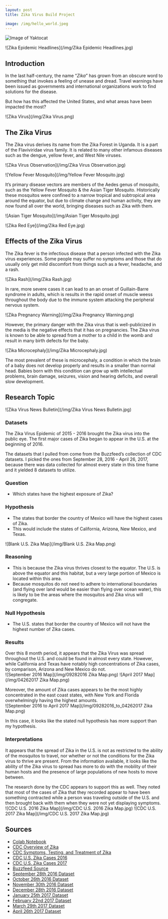 ```yaml
---
layout: post
title: Zika Virus Build Project

image: /img/hello_world.jpeg
---
```


![Image of Yaktocat](/img/hello_world.jpeg)

![Zika Epidemic Headlines](/img/Zika Epidemic Headlines.jpg)

## Introduction
In the last half-century, the name “_Zika_” has grown from an obscure word to something that invokes a feeling of unease and dread. Travel warnings have been issued as governments and international organizations work to find solutions for the disease.  

But how has this affected the United States, and what areas have been impacted the most?

![Zika Virus](/img/Zika Virus.png)

## The Zika Virus
The Zika virus derives its name from the Zika Forest in Uganda. It is a part of the Flaviviridae virus family. It is related to many other infamous diseases such as the dengue, yellow fever, and West Nile viruses.  

![Zika Virus Observation](/img/Zika Virus Observation.jpg)


![Yellow Fever Mosquito](/img/Yellow Fever Mosquito.jpg)

It’s primary disease vectors are members of the Aedes genus of mosquito, such as the Yellow Fever Mosquito & the Asian Tiger Mosquito. Historically these mosquitos were confined to a narrow tropical and subtropical area around the equator, but due to climate change and human activity, they are now found all over the world, bringing diseases such as Zika with them.  

![Asian Tiger Mosquito](/img/Asian Tiger Mosquito.jpg)

![Zika Red Eye](/img/Zika Red Eye.jpg)

## Effects of the Zika Virus
The Zika fever is the infectious disease that a person infected with the Zika virus experiences. Some people may suffer no symptoms and those that do usually only get mild discomfort from things such as a fever, headache, and a rash.  

![Zika Rash](/img/Zika Rash.jpg)

In rare, more severe cases it can lead to an an onset of Guillain-Barre syndrome in adults, which is results in the rapid onset of muscle weess throughout the body due to the immune system attacking the peripheral nervous system.

![Zika Pregnancy Warning](/img/Zika Pregnancy Warning.png)

However, the primary danger with the Zika virus that is well-publicized in the media is the negative effects that it has on pregnancies. The Zika virus is known to be able to spread from a mother to a child in the womb and result in many birth defects for the baby.  

![Zika Microcephaly](/img/Zika Microcephaly.jpg)

The most prevalent of these is microcephaly, a condition in which the brain of a baby does not develop properly and results in a smaller than normal head. Babies born with this condition can grow up with intellectual problems, brain damage, seizures, vision and hearing deficits, and overall slow development.

## Research Topic

![Zika Virus News Bulletin](/img/Zika Virus News Bulletin.jpg)

### Datasets
The Zika Virus Epidemic of 2015 - 2016 brought the Zika virus into the public eye. The first major cases of Zika began to appear in the U.S. at the beginning of 2016.  

The datasets that I pulled from come from the Buzzfeed’s collection of CDC datasets. I picked the ones from September 28, 2016 - April 26, 2017, because there was data collected for almost every state in this time frame and it yielded 8 datasets to utilize.  

### Question
* Which states have the highest exposure of Zika?  

### Hypothesis
* The states that border the country of Mexico will have the highest cases of Zika.  
* This would include the states of California, Arizona, New Mexico, and Texas.  

![Blank U.S. Zika Map](/img/Blank U.S. Zika Map.png)

### Reasoning
* This is because the Zika virus thrives closest to the equator. The U.S. is above the equator and this habitat, but a very large portion of Mexico is located within this area.  
* Because mosquitos do not need to adhere to international boundaries (and flying over land would be easier than flying over ocean water), this is likely to be the areas where the mosquitos and Zika virus will congregate.

### Null Hypothesis
* The U.S. states that border the country of Mexico will not have the highest number of Zika cases.  

### Results
Over this 8 month period, it appears that the Zika Virus was spread throughout the U.S. and could be found in almost every state. However, while California and Texas have notably high concentrations of Zika cases, by comparison, Arizona and New Mexico do not.  
![September 2016 Map](/img/09282016 Zika Map.png)
![April 2017 Map](/img/04262017 Zika Map.png)

Moreover, the amount of Zika cases appears to be the most highly concentrated in the east coast states, with New York and Florida overwhelmingly having the highest amounts.  
![September 2016 to April 2017 Map](/img/09282016_to_04262017 Zika Map.png)

In this case, it looks like the stated null hypothesis has more support than my hypothesis.

### Interpretations
It appears that the spread of Zika in the U.S. is not as restricted to the ability of the mosquitos to travel, nor whether or not the conditions for the Zika virus to thrive are present. From the information available, it looks like the ability of the Zika virus to spread has more to do with the mobility of their human hosts and the presence of large populations of new hosts to move between. 

The research done by the CDC appears to support this as well. They noted that most of the cases of Zika that they recorded appear to have been something contracted while a person was traveling outside of the U.S. and then brought back with them when they were not yet displaying symptoms. 
![CDC U.S. 2016 Zika Map](/img/CDC U.S. 2016 Zika Map.jpg)
![CDC U.S. 2017 Zika Map](/img/CDC U.S. 2017 Zika Map.jpg)

## Sources
* [Colab Notebook](https://colab.research.google.com/drive/1OHDpbvHBIptXLAtVTuAtdnczDuwjx5AE)
* [CDC Overview of Zika](https://www.cdc.gov/zika/about/overview.html)
* [CDC Symptoms, Testing, and Treatment of Zika](https://www.cdc.gov/zika/symptoms/index.html)
* [CDC U.S. Zika Cases 2016](https://www.cdc.gov/zika/reporting/2016-case-counts.html)
* [CDC U.S. Zika Cases 2017](https://www.cdc.gov/zika/reporting/2017-case-counts.html)
* [Buzzfeed Source](https://github.com/BuzzFeedNews/zika-data)
* [September 28th 2016 Dataset](https://raw.githubusercontent.com/BuzzFeedNews/zika-data/master/data/parsed/cdc/cdc-state-case-counts-2016-09-28.csv)
* [October 26th 2016 Dataset](https://raw.githubusercontent.com/BuzzFeedNews/zika-data/master/data/parsed/cdc/cdc-state-case-counts-2016-10-26.csv)
* [November 30th 2016 Dataset](https://raw.githubusercontent.com/BuzzFeedNews/zika-data/master/data/parsed/cdc/cdc-state-case-counts-2016-11-30.csv)
* [December 28th 2016 Dataset](https://raw.githubusercontent.com/BuzzFeedNews/zika-data/master/data/parsed/cdc/cdc-state-case-counts-2016-12-28.csv)
* [January 25th 2017 Dataset](https://raw.githubusercontent.com/BuzzFeedNews/zika-data/master/data/parsed/cdc/cdc-state-case-counts-2017-01-25.csv)
* [February 22nd 2017 Dataset](https://raw.githubusercontent.com/BuzzFeedNews/zika-data/master/data/parsed/cdc/cdc-state-case-counts-2017-02-22.csv)
* [March 29th 2017 Dataset](https://raw.githubusercontent.com/BuzzFeedNews/zika-data/master/data/parsed/cdc/cdc-state-case-counts-2017-03-29.csv)
* [April 26th 2017 Dataset](https://raw.githubusercontent.com/BuzzFeedNews/zika-data/master/data/parsed/cdc/cdc-state-case-counts-2017-04-26.csv)
